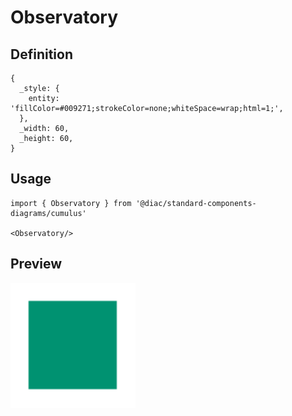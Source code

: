 # Observatory

## Definition

```
{
  _style: { 
    entity: 'fillColor=#009271;strokeColor=none;whiteSpace=wrap;html=1;',
  },
  _width: 60,
  _height: 60,
}
```

## Usage

```
import { Observatory } from '@diac/standard-components-diagrams/cumulus'

<Observatory/>
```

## Preview

<img src="./observatory.png" width="200"/>
